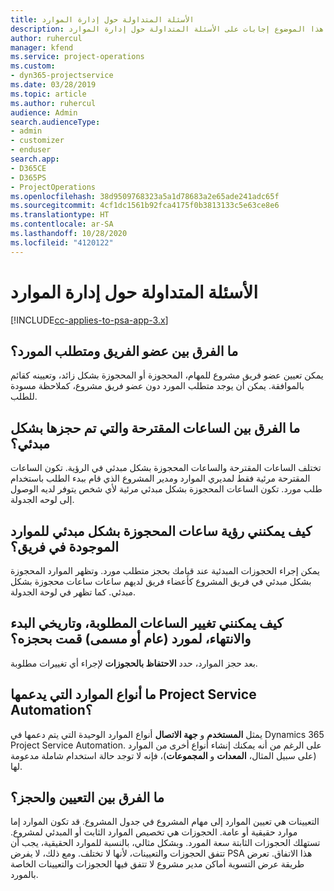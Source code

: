 ```yaml
---
title: الأسئلة المتداولة حول إدارة الموارد
description: يقدم هذا الموضوع إجابات على الأسئلة المتداولة حول إدارة الموارد.
author: ruhercul
manager: kfend
ms.service: project-operations
ms.custom:
- dyn365-projectservice
ms.date: 03/28/2019
ms.topic: article
ms.author: ruhercul
audience: Admin
search.audienceType:
- admin
- customizer
- enduser
search.app:
- D365CE
- D365PS
- ProjectOperations
ms.openlocfilehash: 38d9509768323a5a1d78683a2e65ade241adc65f
ms.sourcegitcommit: 4cf1dc1561b92fca4175f0b3813133c5e63ce8e6
ms.translationtype: HT
ms.contentlocale: ar-SA
ms.lasthandoff: 10/28/2020
ms.locfileid: "4120122"
---
```

# <a name="resource-management-faq"></a>الأسئلة المتداولة حول إدارة الموارد

[!INCLUDE[cc-applies-to-psa-app-3.x](../includes/cc-applies-to-psa-app-3x.md)]

## <a name="what-is-the-difference-between-a-team-member-and-a-resource-requirement"></a>ما الفرق بين عضو الفريق ومتطلب المورد؟

يمكن تعيين عضو فريق مشروع للمهام، المحجوزة أو المحجوزة بشكل زائد، وتعيينه كقائم بالموافقة. يمكن أن يوجد متطلب المورد دون عضو فريق مشروع، كملاحظة مسودة للطلب. 

## <a name="what-is-the-difference-between-proposed-and-soft-booked-hours"></a>ما الفرق بين الساعات المقترحة والتي تم حجزها بشكل مبدئي؟

تختلف الساعات المقترحة والساعات المحجوزة بشكل مبدئي في الرؤية. تكون الساعات المقترحة مرئية فقط لمديري الموارد ومدير المشروع الذي قام ببدء الطلب باستخدام طلب مورد. تكون الساعات المحجوزة بشكل مبدئي مرئية لأي شخص يتوفر لديه الوصول إلى لوحه الجدولة.

## <a name="how-can-i-see-the-soft-booked-hours-for-resources-on-a-team"></a>كيف يمكنني رؤية ساعات المحجوزة بشكل مبدئي للموارد الموجودة في فريق؟

يمكن إجراء الحجوزات المبدئية عند قيامك بحجز متطلب مورد. وتظهر الموارد المحجوزة بشكل مبدئي في فريق المشروع كأعضاء فريق لديهم ساعات ساعات محجوزة بشكل مبدئي. كما تظهر في لوحة الجدولة.

## <a name="how-do-i-change-the-required-hours-and-the-start-and-end-dates-for-a-resource-generic-or-named-that-i-booked"></a>كيف يمكنني تغيير الساعات المطلوبة، وتاريخي البدء والانتهاء، لمورد (عام أو مسمى) قمت بحجزه؟

بعد حجز الموارد، حدد **الاحتفاظ بالحجوزات** لإجراء أي تغييرات مطلوبة.

## <a name="what-resources-types-does-project-service-automation-support"></a>ما أنواع الموارد التي يدعمها Project Service Automation؟

يمثل **المستخدم** و **جهة الاتصال** أنواع الموارد الوحيدة التي يتم دعمها في Dynamics 365 Project Service Automation. على الرغم من أنه يمكنك إنشاء أنواع أخرى من الموارد (على سبيل المثال، **المعدات** و **المجموعات**)، فإنه لا توجد حالة استخدام شاملة مدعومة لها.

## <a name="what-is-the-difference-between-an-assignment-and-a-booking"></a>ما الفرق بين التعيين والحجز؟

التعيينات هي تعيين الموارد إلى مهام المشروع في جدول المشروع. قد تكون الموارد إما موارد حقيقية أو عامة. الحجوزات هي تخصيص الموارد الثابت أو المبدئي لمشروع. تستهلك الحجوزات الثابتة سعة المورد. وبشكل مثالي، بالنسبة للموارد الحقيقية، يجب أن تتفق الحجوزات والتعيينات، لأنها لا تختلف. ومع ذلك، لا يفرض PSA هذا الاتفاق. تعرض طريقة عرض التسوية أماكن مدير مشروع لا تتفق فيها الحجوزات والتعيينات الخاصة بالمورد.
